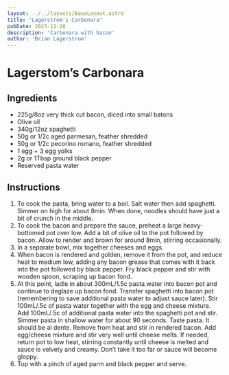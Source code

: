 ```yaml
---
layout: ../../layouts/BaseLayout.astro
title: "Lagerstrom's Carbonara"
pubDate: 2023-11-28
description: 'Carbonara with bacon'
author: 'Brian Lagerstrom'
---
```

# Lagerstom’s Carbonara

## Ingredients

* 225g/8oz very thick cut bacon, diced into small batons
* Olive oil
* 340g/12oz spaghetti
* 50g or 1/2c aged parmesan, feather shredded
* 50g or 1/2c pecorino romano, feather shredded
* 1 egg + 3 egg yolks
* 2g or 1Tbsp ground black pepper
* Reserved pasta water

## Instructions

1. To cook the pasta, bring water to a boil. Salt water then add spaghetti. Simmer on high for about 8min. When done, noodles should have just a bit of crunch in the middle.
2. To cook the bacon and prepare the sauce, preheat a large heavy-bottomed pot over low. Add a bit of olive oil to the pot followed by bacon. Allow to render and brown for around 8min, stirring occasionally.
3. In a separate bowl, mix together cheeses and eggs.
4. When bacon is rendered and golden, remove it from the pot, and reduce heat to medium low, adding any bacon grease that comes with it back into the pot followed by black pepper. Fry black pepper and stir with wooden spoon, scraping up bacon fond.
5. At this point, ladle in about 300mL/1.5c pasta water into bacon pot and continue to deglaze up bacon fond. Transfer spaghetti into bacon pot (remembering to save additional pasta water to adjust sauce later). Stir 100mL/.5c of pasta water together with the egg and cheese mixture. Add 100mL/.5c of additional pasta water into the spaghetti pot and stir. Simmer pasta in shallow water for about 90 seconds. Taste pasta. It should be al dente. Remove from heat and stir in rendered bacon. Add egg/cheese mixture and stir very well until cheese melts. If needed, return pot to low heat, stirring constantly until cheese is melted and sauce is velvety and creamy. Don’t take it too far or sauce will become gloppy.
6. Top with a pinch of aged parm and black pepper and serve. 

